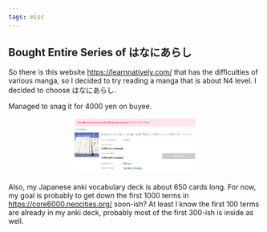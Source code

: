 ```yaml
---
tags: misc
---
```


## Bought Entire Series of はなにあらし

So there is this website <https://learnnatively.com/> that has the difficulties of various manga, so I decided to try reading a manga that is about N4 level. I decided to choose はなにあらし.

Managed to snag it for 4000 yen on buyee.

<center>
  <img src="/media/hananiarashi.png" width="50%">
</center>

Also, my Japanese anki vocabulary deck is about 650 cards long. For now, my goal is probably to get down the first 1000 terms in <https://core6000.neocities.org/> soon-ish? At least I know the first 100 terms are already in my anki deck, probably most of the first 300-ish is inside as well.
